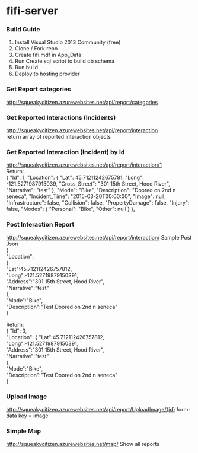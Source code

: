 # fifi-server

### Build Guide
1. Install Visual Studio 2013 Community (free)  
2. Clone / Fork repo  
3. Create fifi.mdf in App_Data  
4. Run Create.sql script to build db schema  
5. Run build  
6. Deploy to hosting provider  


### Get Report categories  
http://squeakycitizen.azurewebsites.net/api/report/categories  

### Get Reported Interactions (Incidents)  
http://squeakycitizen.azurewebsites.net/api/report/interaction  
return array of reported interaction objects  

### Get Reported Interaction (Incident) by Id
http://squeakycitizen.azurewebsites.net/api/report/interaction/1  
Return:  
{
"Id": 1,
"Location": {
"Lat": 45.71211242675781,
"Long": -121.5271987915039,
"Cross_Street": "301 15th Street, Hood River",
"Narrative": "test"
},
"Mode": "Bike",
"Description": "Doored on 2nd n seneca",
"Incident_Time": "2015-03-20T00:00:00",
"Image": null,
"Infrastructure": false,
"Collision": false,
"PropertyDamage": false,
"Injury": false,
"Modes": {
"Personal": "Bike",
"Other": null
}
},

### Post Interaction Report
http://squeakycitizen.azurewebsites.net/api/report/interaction/
Sample Post Json  
{  
    "Location":  
        {  
            "Lat":45.712112426757812,  
            "Long":-121.52719879150391,  
            "Address":"301 15th Street, Hood River",  
            "Narrative":"test"  
        },  
    "Mode":"Bike",  
    "Description":"Test Doored on 2nd n seneca"  
}

Return:  
{
    "Id": 3,  
    "Location":
        {
            "Lat":45.712112426757812,  
            "Long":-121.52719879150391,  
            "Address":"301 15th Street, Hood River",  
            "Narrative":"test"  
        },  
    "Mode":"Bike",  
    "Description":"Test Doored on 2nd n seneca"  
}


### Upload Image
http://squeakycitizen.azurewebsites.net/api/report/UploadImage/{id}
form-data key = image


### Simple Map
http://squeakycitizen.azurewebsites.net/map/
Show all reports